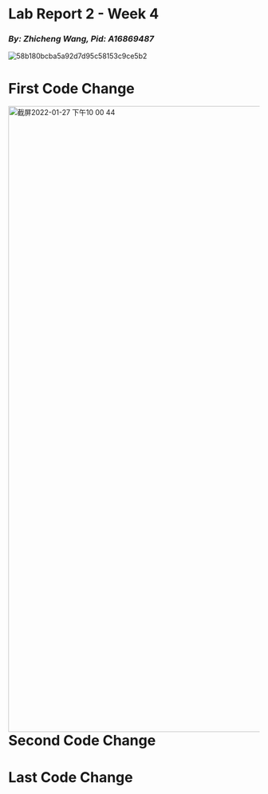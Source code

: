 # **Lab Report 2 - Week 4**
### _By: Zhicheng Wang, Pid: A16869487_

![58b180bcba5a92d7d95c58153c9ce5b2](https://user-images.githubusercontent.com/97211608/151492971-df483ed3-2d93-4421-a578-2a8e64d8eb46.png)

# First Code Change 

<img align="right" width="1255" alt="截屏2022-01-27 下午10 00 44" src="https://user-images.githubusercontent.com/97211608/151495399-4df07f75-1061-4aad-bfa9-961a9060ecae.png">

# Second Code Change

# Last Code Change

